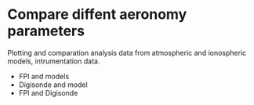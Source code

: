 # Compare diffent aeronomy parameters

Plotting and comparation analysis data from atmospheric and ionospheric models, intrumentation data. 

- FPI and models
- Digisonde and model
- FPI and Digisonde
